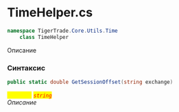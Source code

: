 
# TimeHelper.cs
```csharp
namespace TigerTrade.Core.Utils.Time  
    class TimeHelper
```

Описание

### Синтаксис
```csharp
public static double GetSessionOffset(string exchange)
```

<mark style="color:yellow;">`exchange`</mark> <mark style="color:red;">*`string`*</mark>  
 *Описание*  
  

                    
                    